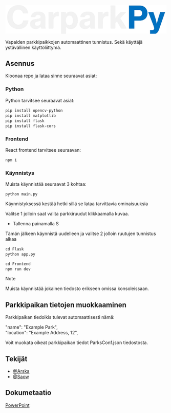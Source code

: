 ![Logo](https://github.com/Arskakoo/CarparkPy-app/blob/main/img/ReadmeLogo.png)

Vapaiden parkkipaikkojen automaattinen tunnistus. Sekä käyttäjä ystävällinen käyttöliittymä.

## Asennus

Kloonaa repo ja lataa sinne seuraavat asiat:

### Python

Python tarvitsee seuraavat asiat:

```
pip install opencv-python
pip install matplotlib
pip install flask
pip install flask-cors
```

### Frontend

React frontend tarvitsee seuraavan:

```
npm i
```

### Käynnistys

Muista käynnistää seuraavat 3 kohtaa:

```
python main.py
```

Käynnistyksessä kestää hetki sillä se lataa tarvittavia ominaisuuksia

Valitse 1 jolloin saat valita parkkiruudut klikkaamalla kuvaa.

- Tallenna painamalla S

Tämän jälkeen käynnistä uudelleen ja valitse 2 jolloin ruutujen tunnistus alkaa

```
cd Flask
python app.py
```

```
cd Frontend
npm run dev
```

> [!NOTE]  
> Muista käynnistää jokainen tiedosto erikseen omissa konsoleissaan.

## Parkkipaikan tietojen muokkaaminen

Parkkipaikan tiedoikis tulevat automaattisesti nämä:

"name": "Example Park",<br>"location": "Example Address, 12",

Voit muokata oikeat parkkipaikan tiedot ParksConf.json tiedostosta.

## Tekijät

- [@Arska](https://www.github.com/arskakoo)
- [@Saow](https://www.github.com/saow)

## Dokumetaatio

[PowerPoint](https://shorturl.at/oEK6C)
